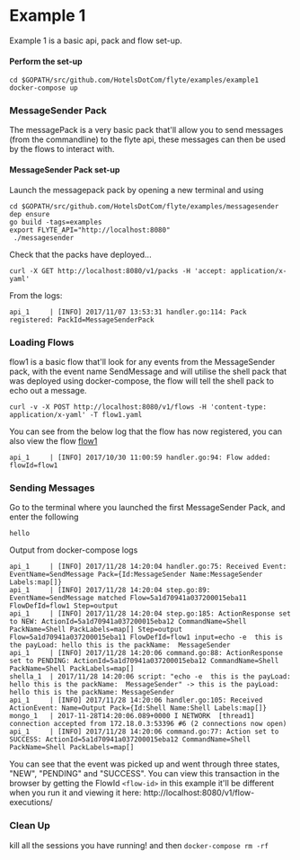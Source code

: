 # Example 1
Example 1 is a basic api, pack and flow set-up.

#### Perform the set-up

```
cd $GOPATH/src/github.com/HotelsDotCom/flyte/examples/example1
docker-compose up
```

### MessageSender Pack
The messagePack is a very basic pack that'll allow you to send messages (from the commandline) to the flyte api, these messages
can then be used by the flows to interact with.

#### MessageSender Pack set-up
Launch the messagepack pack by opening a new terminal and using
```
cd $GOPATH/src/github.com/HotelsDotCom/flyte/examples/messagesender
dep ensure
go build -tags=examples
export FLYTE_API="http://localhost:8080"
 ./messagesender
```

Check that the packs have deployed...

```
curl -X GET http://localhost:8080/v1/packs -H 'accept: application/x-yaml'
```

From the logs:
```
api_1     | [INFO] 2017/11/07 13:53:31 handler.go:114: Pack registered: PackId=MessageSenderPack
```

### Loading Flows
flow1 is a basic flow that'll look for any events from the MessageSender pack, with the event name SendMessage and will utilise the
shell pack that was deployed using docker-compose, the flow will tell the shell pack to echo out a message.

```
curl -v -X POST http://localhost:8080/v1/flows -H 'content-type: application/x-yaml' -T flow1.yaml
```

You can see from the below log that the flow has now registered, you can also view the flow [flow1](http://localhost:8080/v1/flows/flow1)
```
api_1     | [INFO] 2017/10/30 11:00:59 handler.go:94: Flow added: flowId=flow1
```


### Sending Messages
Go to the terminal where you launched the first MessageSender Pack, and enter the following

```
hello
```

Output from docker-compose logs

```
api_1     | [INFO] 2017/11/28 14:20:04 handler.go:75: Received Event: EventName=SendMessage Pack={Id:MessageSender Name:MessageSender Labels:map[]}
api_1     | [INFO] 2017/11/28 14:20:04 step.go:89: EventName=SendMessage matched Flow=5a1d70941a037200015eba11 FlowDefId=flow1 Step=output
api_1     | [INFO] 2017/11/28 14:20:04 step.go:185: ActionResponse set to NEW: ActionId=5a1d70941a037200015eba12 CommandName=Shell PackName=Shell PackLabels=map[] Step=output Flow=5a1d70941a037200015eba11 FlowDefId=flow1 input=echo -e  this is the payLoad: hello this is the packName:  MessageSender
api_1     | [INFO] 2017/11/28 14:20:06 command.go:88: ActionResponse set to PENDING: ActionId=5a1d70941a037200015eba12 CommandName=Shell PackName=Shell PackLabels=map[]
shella_1  | 2017/11/28 14:20:06 script: "echo -e  this is the payLoad: hello this is the packName:  MessageSender" -> this is the payLoad: hello this is the packName: MessageSender
api_1     | [INFO] 2017/11/28 14:20:06 handler.go:105: Received ActionEvent: Name=Output Pack={Id:Shell Name:Shell Labels:map[]}
mongo_1   | 2017-11-28T14:20:06.089+0000 I NETWORK  [thread1] connection accepted from 172.18.0.3:53396 #6 (2 connections now open)
api_1     | [INFO] 2017/11/28 14:20:06 command.go:77: Action set to SUCCESS: ActionId=5a1d70941a037200015eba12 CommandName=Shell PackName=Shell PackLabels=map[]
```

You can see that the event was picked up and went through three states, "NEW", "PENDING" and "SUCCESS". You can view this transaction in the browser by getting the
FlowId ```<flow-id>``` in this example it'll be different when you run it and viewing it here: http://localhost:8080/v1/flow-executions/<flow-id>

### Clean Up
kill all the sessions you have running! and then ```docker-compose rm -rf```
